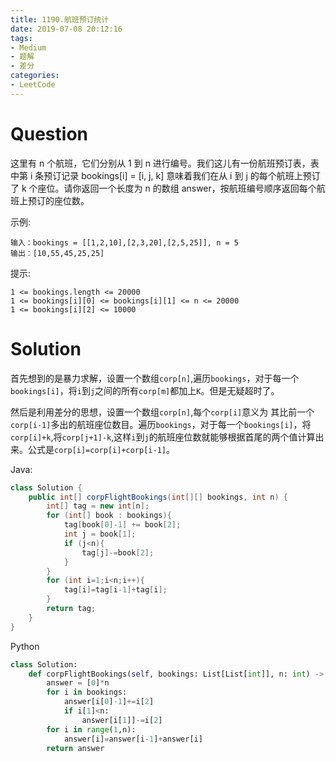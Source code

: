 ```yaml
---
title: 1190.航班预订统计
date: 2019-07-08 20:12:16
tags:
- Medium
- 题解
- 差分
categories:
- LeetCode
---
```


# Question
这里有 n 个航班，它们分别从 1 到 n 进行编号。我们这儿有一份航班预订表，表中第 i 条预订记录 bookings[i] = [i, j, k] 意味着我们在从 i 到 j 的每个航班上预订了 k 个座位。请你返回一个长度为 n 的数组 answer，按航班编号顺序返回每个航班上预订的座位数。

<!--more-->

示例:
```
输入：bookings = [[1,2,10],[2,3,20],[2,5,25]], n = 5
输出：[10,55,45,25,25]
```

提示:
```
1 <= bookings.length <= 20000
1 <= bookings[i][0] <= bookings[i][1] <= n <= 20000
1 <= bookings[i][2] <= 10000
```

# Solution

首先想到的是暴力求解，设置一个数组`corp[n]`,遍历`bookings`，对于每一个`bookings[i]`，将`i`到`j`之间的所有`corp[m]`都加上`K`。但是无疑超时了。

然后是利用差分的思想，设置一个数组`corp[n]`,每个`corp[i]`意义为 其比前一个`corp[i-1]`多出的航班座位数目。遍历`bookings`，对于每一个`bookings[i]`，将`corp[i]+k`,将`corp[j+1]-k`,这样`i`到`j`的航班座位数就能够根据首尾的两个值计算出来。公式是`corp[i]=corp[i]+corp[i-1]`。

Java:
```java
class Solution {
    public int[] corpFlightBookings(int[][] bookings, int n) {
        int[] tag = new int[n];
        for (int[] book : bookings){
            tag[book[0]-1] += book[2];
            int j = book[1];
            if (j<n){
                tag[j]-=book[2];
            }
        }
        for (int i=1;i<n;i++){
            tag[i]=tag[i-1]+tag[i];
        }
        return tag;
    }
}
```
Python
```python
class Solution:
    def corpFlightBookings(self, bookings: List[List[int]], n: int) -> List[int]:
        answer = [0]*n
        for i in bookings:
            answer[i[0]-1]+=i[2]
            if i[1]<n:
                answer[i[1]]-=i[2]
        for i in range(1,n):
            answer[i]=answer[i-1]+answer[i]
        return answer
```
